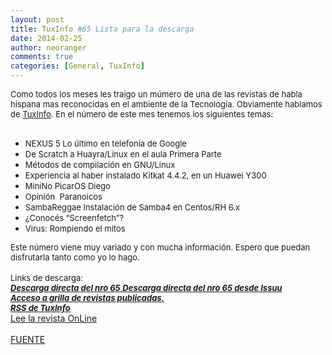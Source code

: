 ```yaml
---
layout: post
title: TuxInfo #65 Lista para la descarga
date: 2014-02-25
author: neoranger
comments: true
categories: [General, TuxInfo]
---
```

<span><span style="font-size:small;">Como todos los meses les traigo un múmero de una de las revistas de habla hispana mas reconocidas en el ambiente de la Tecnología. Obviamente hablamos de <a href="http://www.tuxinfo.com.ar/" target="_blank">TuxInfo</a>. En el número de este mes tenemos los siguientes temas:</span></span><br /><span><span style="font-size:small;"><br /></span></span><ul><li><span><span style="font-size:small;">NEXUS 5 Lo último en telefonía de Google</span></span></li><li><span><span style="font-size:small;">De Scratch a Huayra/Linux en el aula Primera Parte</span></span></li><li><span><span style="font-size:small;">Métodos de compilación en GNU/Linux</span></span></li><li><span><span style="font-size:small;">Experiencia al haber instalado Kitkat 4.4.2, en un Huawei Y300</span></span></li><li><span><span style="font-size:small;">MiniNo PicarOS Diego</span></span></li><li><span><span style="font-size:small;">Opinión ­ Paranoicos</span></span></li><li><span><span style="font-size:small;">SambaReggae Instalación de Samba4 en Centos/RH 6.x</span></span></li><li><span><span style="font-size:small;">¿Conocés “Screenfetch”?</span></span></li><li><span><span style="font-size:small;">Virus: Rompiendo el mitos</span></span></li></ul><span><span style="font-size:small;">Este número viene muy variado y con mucha información. Espero que puedan disfrutarla tanto como yo lo hago.</span></span><br /><br /><span><span style="font-size:small;">Links de descarga:</span></span><br /><span><span style="font-size:small;"><a href="http://goo.gl/eQL7ST" target="_blank"><strong><em><strong><em>Descarga directa del nro 65</em></strong></em></strong></a></span></span><span><span style="font-size:small;"><a href="http://issuu.com/arielm.corgatelli/docs/tuxinfo65" target="_blank"> <strong><em>Descarga directa del nro 65 desde Issuu</em></strong></a></span></span><br /><span><span style="font-size:small;"><strong><em><a href="http://infosertec.loquefaltaba.com/" target="_blank">Acceso a grilla de revistas publicadas.</a><br /><a href="http://www.tuxinfo.com.ar/?feed=rss2" target="_blank">RSS de TuxInfo</a></em></strong></span></span><br /><a href="http://issuu.com/arielm.corgatelli/docs/tuxinfo65?e=5244932/6826936" target="_blank">Lee la revista OnLine</a> <br /><br /><a href="http://www.tuxinfo.com.ar/" target="_blank">FUENTE</a> <br /><br /><br /><br />
